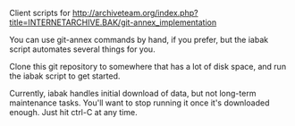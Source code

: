 Client scripts for
<http://archiveteam.org/index.php?title=INTERNETARCHIVE.BAK/git-annex_implementation>

You can use git-annex commands by hand, if you prefer, but the iabak
script automates several things for you.

Clone this git repository to somewhere that has a lot of disk space,
and run the iabak script to get started.

Currently, iabak handles initial download of data, but not long-term
maintenance tasks. You'll want to stop running it once it's downloaded
enough. Just hit ctrl-C at any time.
